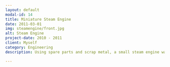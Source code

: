 ```yaml
---
layout: default
modal-id: 14
title: Miniature Steam Engine
date: 2011-03-01
img: steamengine/front.jpg
alt: Steam Engine
project-date: 2010 - 2011
client: Myself
category: Engineering
description: Using spare parts and scrap metal, a small steam engine was constructed from scratch. I manufactured every component from metal pipes or blocks, including the compression chamber, flywheel and every nut and bolt using the lathe, to sub-millimeter precision.

---
```

